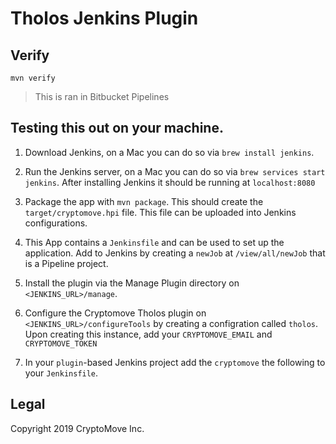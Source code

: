 # Tholos Jenkins Plugin

## Verify

```
mvn verify
```

> This is ran in Bitbucket Pipelines

## Testing this out on your machine.

1. Download Jenkins, on a Mac you can do so via `brew install jenkins`.
2. Run the Jenkins server, on a Mac you can do so via `brew services start jenkins`. After installing Jenkins it should be running at `localhost:8080`
3. Package the app with `mvn package`. This should create the
   `target/cryptomove.hpi` file. This file can be uploaded into Jenkins
   configurations.
4. This App contains a `Jenkinsfile` and can be used to set up the
   application. Add to Jenkins by creating a `newJob` at `/view/all/newJob` that
   is a Pipeline project.

5. Install the plugin via the Manage Plugin directory on `<JENKINS_URL>/manage`.
6. Configure the Cryptomove Tholos plugin on `<JENKINS_URL>/configureTools`
   by creating a configration called `tholos`. Upon creating this instance, add
   your `CRYPTOMOVE_EMAIL` and `CRYPTOMOVE_TOKEN`
7. In your `plugin`-based Jenkins project add the `cryptomove` the following
   to your `Jenkinsfile`.

## Legal

Copyright 2019 CryptoMove Inc.
